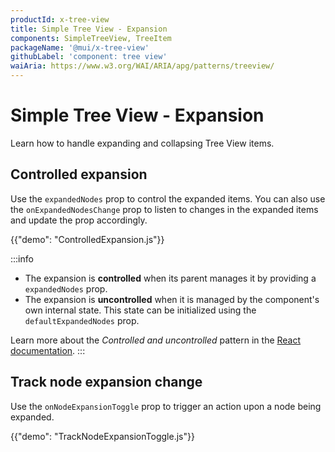 ```yaml
---
productId: x-tree-view
title: Simple Tree View - Expansion
components: SimpleTreeView, TreeItem
packageName: '@mui/x-tree-view'
githubLabel: 'component: tree view'
waiAria: https://www.w3.org/WAI/ARIA/apg/patterns/treeview/
---
```


# Simple Tree View - Expansion

<p class="description">Learn how to handle expanding and collapsing Tree View items.</p>

## Controlled expansion

Use the `expandedNodes` prop to control the expanded items.
You can also use the `onExpandedNodesChange` prop to listen to changes in the expanded items and update the prop accordingly.

{{"demo": "ControlledExpansion.js"}}

:::info

- The expansion is **controlled** when its parent manages it by providing a `expandedNodes` prop.
- The expansion is **uncontrolled** when it is managed by the component's own internal state. This state can be initialized using the `defaultExpandedNodes` prop.

Learn more about the _Controlled and uncontrolled_ pattern in the [React documentation](https://react.dev/learn/sharing-state-between-components#controlled-and-uncontrolled-components).
:::

## Track node expansion change

Use the `onNodeExpansionToggle` prop to trigger an action upon a node being expanded.

{{"demo": "TrackNodeExpansionToggle.js"}}
